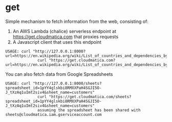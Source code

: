 # get

Simple mechanism to fetch information from the web, consisting of:

1. An AWS Lambda (chalice) serverless endpoint at https://get.cloudmatica.com that proxies requests
2. A Javascript client that uses this endpoint

```
USAGE: curl "http://127.0.0.1:8000?url=https://en.wikipedia.org/wiki/List_of_countries_and_dependencies_by_population"
              curl "https://get.cloudmatica.com?url=https://en.wikipedia.org/wiki/List_of_countries_and_dependencies_by_population" 
```

You can also fetch data from Google Spreadsheets

```
USAGE: curl "http://127.0.0.1:8000/sheets?spreadsheet_id=1pYY4glskbi8RMXXPaH4SGJI5O-J_tXzAq1uImt2siv4&sheet_name=customers" 
              curl "https://get.cloudmatica.com/sheets?spreadsheet_id=1pYY4glskbi8RMXXPaH4SGJI5O-J_tXzAq1uImt2siv4&sheet_name=customers" 
              assuming the spreadsheet has been shared with sheets@cloudmatica.iam.gserviceaccount.com
```
